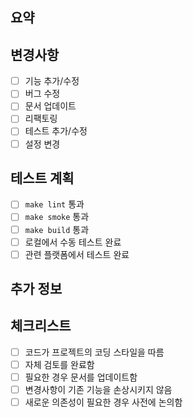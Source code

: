 ## 요약

<!-- 이 PR의 주요 변경사항을 간략히 설명해주세요 -->

## 변경사항

<!-- 구체적인 변경사항을 나열해주세요 -->

- [ ] 기능 추가/수정
- [ ] 버그 수정
- [ ] 문서 업데이트
- [ ] 리팩토링
- [ ] 테스트 추가/수정
- [ ] 설정 변경

## 테스트 계획

<!-- 테스트 방법을 체크리스트로 작성해주세요 -->

- [ ] `make lint` 통과
- [ ] `make smoke` 통과
- [ ] `make build` 통과
- [ ] 로컬에서 수동 테스트 완료
- [ ] 관련 플랫폼에서 테스트 완료

## 추가 정보

<!-- 리뷰어가 알아야 할 추가 정보가 있다면 작성해주세요 -->

## 체크리스트

- [ ] 코드가 프로젝트의 코딩 스타일을 따름
- [ ] 자체 검토를 완료함
- [ ] 필요한 경우 문서를 업데이트함
- [ ] 변경사항이 기존 기능을 손상시키지 않음
- [ ] 새로운 의존성이 필요한 경우 사전에 논의함
